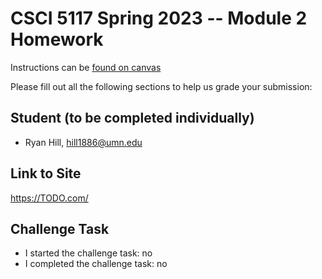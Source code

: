 # CSCI 5117 Spring 2023 -- Module 2 Homework

Instructions can be [found on canvas](https://canvas.umn.edu/courses/355584/pages/homework-2)

Please fill out all the following sections to help us grade your submission:

## Student (to be completed individually)

* Ryan Hill, hill1886@umn.edu

## Link to Site

<https://TODO.com/>

## Challenge Task

* I started the challenge task: no
* I completed the challenge task: no

